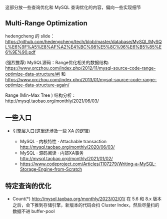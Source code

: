 这部分放一些查询优化和 MySQL 查询优化的内容，偏向一些实现细节

## Multi-Range Optimization

hedengcheng 的 slide：https://github.com/hedengcheng/tech/blob/master/database/MySQL/MySQL%E6%9F%A5%E8%AF%A2%E4%BC%98%E5%8C%96%E6%B5%85%E6%9E%90.pdf

(强烈推荐) MySQL源码：Range优化相关的数据结构: https://www.orczhou.com/index.php/2012/11/mysql-source-code-range-optimize-data-structure/#i 和 https://www.orczhou.com/index.php/2013/01/mysql-source-code-range-optimize-data-structure-again/

Range (Min-Max Tree ) 结构分析：http://mysql.taobao.org/monthly/2021/06/03/

## 一些入口

* 引擎层入口(这里还涉及一些 XA 的逻辑)

  * MySQL · 内核特性 · Attachable transaction http://mysql.taobao.org/monthly/2020/06/03/
  * MySQL · 源码阅读 · 内部XA事务 http://mysql.taobao.org/monthly/2021/01/02/
  * https://www.codeproject.com/Articles/1107279/Writing-a-MySQL-Storage-Engine-from-Scratch

## 特定查询的优化

* Count(*) http://mysql.taobao.org/monthly/2023/02/01/ 在 5.6 和 8.x 版本之后，会下推到存储引擎，新版本的代码会扫 Cluster Index，然后尽量扫的数据不进 buffer-pool